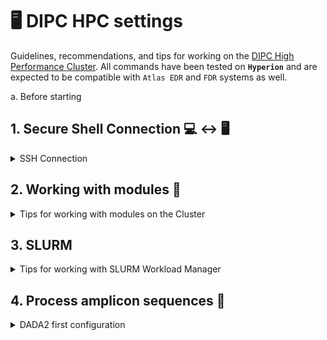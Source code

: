 # :desktop_computer: DIPC HPC settings

Guidelines, recommendations, and tips for working on the [DIPC High Performance Cluster](https://scc.dipc.org/docs/). All commands have been tested on **`Hyperion`** and are expected to be compatible with `Atlas EDR` and `FDR` systems as well.

a. Before starting 

## 1. Secure Shell Connection :computer: :left_right_arrow: :desktop_computer:
<details><summary>SSH Connection</summary>
<p>
Open a terminal and type the following command with your username:
  
`````shell
ssh <username>@hyperion.sw.ehu.es
`````
<p>
</details>

## 2. Working with modules :toolbox:
<details><summary>Tips for working with modules on the Cluster</summary>
<p>
  
**a) Listing Available Modules:**
  Use the `module avail` command to list all modules available on the system.
  
`````shell
module avail
`````
**b) Loading Modules:**
  Use the `module load` command to load a specific module into your session. This will set up the necessary session variables and paths.
  
`````shell
module load <module_name>
`````
  Some modules have multiple versions available. Use the `module load` command followed by the module name and version to load a specific version.
`````shell
module load <module_name>/<version>
`````

**c) Unloading Modules:**
  Use the `module unload` command to remove a module from your session. This will unset the session variables and paths set by the module.
  
`````shell
module unload <module_name>
`````
**d) Purging All Modules:**
  Use the `module purge` command to unload all currently loaded modules. This is useful when you want to start with a clean session.
  
`````shell
module purge
`````
**e) Listing Loaded Modules:**
  Use the `module list` command to see all modules currently loaded in your session.
  
`````shell
module list
`````
<p>
</details>

## 3. SLURM
<details><summary>Tips for working with SLURM Workload Manager</summary>
<p>

**a) Submitting Jobs.**
`sbatch`: Submit a batch script to SLURM.

`````shell
sbatch my_job_script.sh
`````

More information at:
- https://scc.dipc.org/docs/jobs/slurm/
- https://slurm.schedmd.com/overview.html
<p>
</details>

## 4. Process amplicon sequences :dna:
<details><summary>DADA2 first configuration</summary>
<p>

These steps are only neccesary the first time we use the cluster. This commands are only to correctly install DADA2. Pipeline is in [TO_BE_ADDED repository](link).

1. Connect to hyperion cluster. You need previously an user [account](https://scc.dipc.org/docs/access/accounts/)
`````shell
ssh <username>@hyperion.sw.ehu.es
`````
2. Load Mamba
````shell
module load Mamba
`````
3. Activate Bioconda channel
`````shell
conda config --add channels defaults
conda config --add channels bioconda
conda config --add channels conda-forge
conda config --set channel_priority strict
`````
4. Create a new conda environment. You have to replace "myenvname" by a reaseonbale name (e.g. dada2)
````shell
mamba create --name "myenvname" bioconductor-dada2
````

*Some tips to work with mamba/micromamba/conda. I will write all commands using **mamba** below, but the arguments are the same for the two others.*
`````shell
# Activate an environment
mamba activate ENV_NAME

# Deactivate an environment
mamba deactivate

# Adding/Updating software
mamba install -n ENV_NAME PACKAGE
mamba update -n ENV_NAME --all
`````
5. Install dada2 in R
````shell
# Activate the environment
mamba activate dada2
# Star R (v. 4.3)
R
# Install Bioconductor Packages
if (!require("BiocManager", quietly = TRUE))
  install.packages("BiocManager")
BiocManager::install(version = "3.18")
# Check the lastest version of R you have installed. If you have the latest version of R (4.4) you should replace the bioconductor version to "3.19"

# Other sources of installation: https://benjjneb.github.io/dada2/dada-installation.html

# Restart a new R session and check dada2 package by exploring documentation:

quit()

R

library("dada2")

help(package="dada2")
?derepFastq
?dada
`````
<p>
</details>

